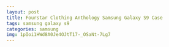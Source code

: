 ```yaml
---
layout: post
title: Fourstar Clothing Anthology Samsung Galaxy S9 Case
tags: samsung galaxy s9
categories: samsung
img: 1pIoi1HWd8A0Je4OJtT17-_OSaNt-7Lg7
---
```

